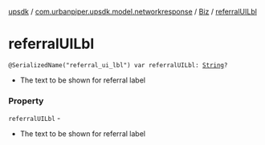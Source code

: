 [upsdk](../../index.md) / [com.urbanpiper.upsdk.model.networkresponse](../index.md) / [Biz](index.md) / [referralUILbl](./referral-u-i-lbl.md)

# referralUILbl

`@SerializedName("referral_ui_lbl") var referralUILbl: `[`String`](https://kotlinlang.org/api/latest/jvm/stdlib/kotlin/-string/index.html)`?`
* The text to be shown for referral label

### Property

`referralUILbl` -
* The text to be shown for referral label
